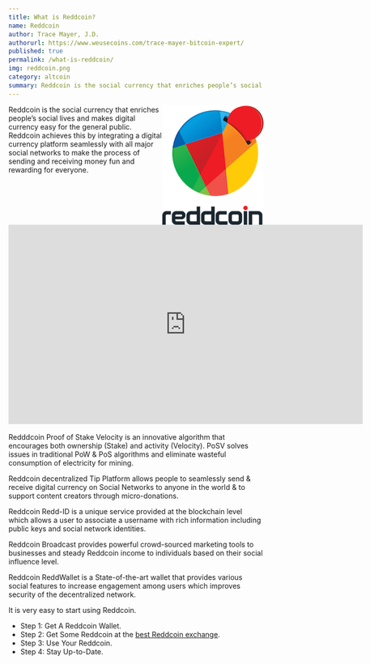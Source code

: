 ```yaml
---
title: What is Reddcoin?
name: Reddcoin
author: Trace Mayer, J.D.
authorurl: https://www.weusecoins.com/trace-mayer-bitcoin-expert/
published: true
permalink: /what-is-reddcoin/
img: reddcoin.png
category: altcoin
summary: Reddcoin is the social currency that enriches people’s social lives and makes digital currency easy for the general public. 
---
```


<img src="/images/reddcoin.png" alt="what is reddcoin" align="right">Reddcoin is the social currency that enriches people’s social lives and makes digital currency easy for the general public. Reddcoin achieves this by integrating a digital currency platform seamlessly with all major social networks to make the process of sending and receiving money fun and rewarding for everyone.
<p>
<iframe width="700" height="394" src="https://www.youtube.com/embed/KlYJ0sNVVpg" frameborder="0" allowfullscreen></iframe>
<p>
Redddcoin Proof of Stake Velocity is an innovative algorithm that encourages both ownership (Stake) and activity (Velocity). PoSV solves issues in traditional PoW & PoS algorithms and eliminate wasteful consumption of electricity for mining.
<p>
Reddcoin decentralized Tip Platform allows people to seamlessly send & receive digital currency on Social Networks to anyone in the world & to support content creators through micro-donations.
<p>
Reddcoin Redd-ID is a unique service provided at the blockchain level which allows a user to associate a username with rich information including public keys and social network identities.
<p>
Reddcoin Broadcast provides powerful crowd-sourced marketing tools to businesses and steady Reddcoin income to individuals based on their social influence level.
<p>
Reddcoin ReddWallet is a State-of-the-art wallet that provides various social features to increase engagement among users which improves security of the decentralized network.
<p>
It is very easy to start using Reddcoin.
<p>
<ul><li>Step 1: Get A Reddcoin Wallet.</li>
<li>Step 2: Get Some Reddcoin at the <a href="https://www.kraken.com/">best Reddcoin exchange</a>.</li>
<li>Step 3: Use Your Reddcoin.</li>
<li>Step 4: Stay Up-to-Date.</li></ul>
